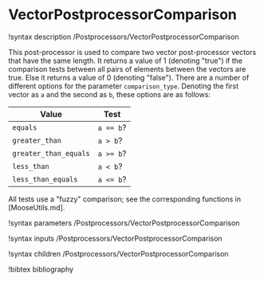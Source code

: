 # VectorPostprocessorComparison

!syntax description /Postprocessors/VectorPostprocessorComparison

This post-processor is used to compare two vector post-processor vectors that
have the same length. It returns a value of 1 (denoting "true") if the
comparison tests between all pairs of elements between the vectors are true.
Else it returns a value of 0 (denoting "false"). There are a number of
different options for the parameter `comparison_type`. Denoting the first
vector as `a` and the second as `b`, these options are as follows:

| Value                 | Test      |
|-----------------------|-----------|
| `equals`              | `a == b`? |
| `greater_than`        | `a > b`?  |
| `greater_than_equals` | `a >= b`? |
| `less_than`           | `a < b`?  |
| `less_than_equals`    | `a <= b`? |

All tests use a "fuzzy" comparison; see the corresponding functions in
[MooseUtils.md].

!syntax parameters /Postprocessors/VectorPostprocessorComparison

!syntax inputs /Postprocessors/VectorPostprocessorComparison

!syntax children /Postprocessors/VectorPostprocessorComparison

!bibtex bibliography
